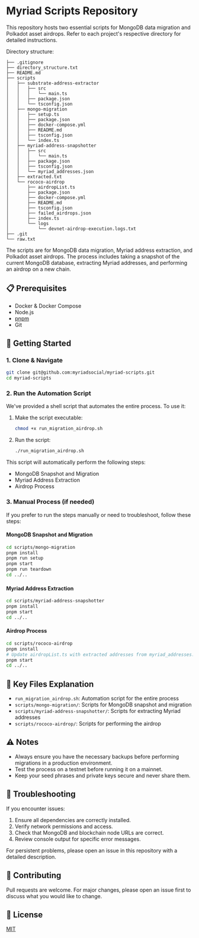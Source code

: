 # Myriad Scripts Repository

This repository hosts two essential scripts for MongoDB data migration and Polkadot asset airdrops. Refer to each project's respective directory for detailed instructions.

Directory structure:

```
├── .gitignore
├── directory_structure.txt
├── README.md
├── scripts
│   ├── substrate-address-extractor
│   │   ├── src
│   │   │   └── main.ts
│   │   ├── package.json
│   │   └── tsconfig.json
│   ├── mongo-migration
│   │   ├── setup.ts
│   │   ├── package.json
│   │   ├── docker-compose.yml
│   │   ├── README.md
│   │   ├── tsconfig.json
│   │   └── index.ts
│   ├── myriad-address-snapshotter
│   │   ├── src
│   │   │   └── main.ts
│   │   ├── package.json
│   │   ├── tsconfig.json
│   │   └── myriad_addresses.json
│   ├── extracted.txt
│   └── rococo-airdrop
│       ├── airdropList.ts
│       ├── package.json
│       ├── docker-compose.yml
│       ├── README.md
│       ├── tsconfig.json
│       ├── failed_airdrops.json
│       ├── index.ts
│       └── logs
│           └── devnet-airdrop-execution.logs.txt
├── .git
└── raw.txt
```

The scripts are for MongoDB data migration, Myriad address extraction, and Polkadot asset airdrops. The process includes taking a snapshot of the current MongoDB database, extracting Myriad addresses, and performing an airdrop on a new chain.

## 📋 Prerequisites
- Docker & Docker Compose
- Node.js
- [pnpm](https://pnpm.io/)
- Git

## 🚀 Getting Started

### 1. Clone & Navigate

```sh
git clone git@github.com:myriadsocial/myriad-scripts.git
cd myriad-scripts
```

### 2. Run the Automation Script

We've provided a shell script that automates the entire process. To use it:

1. Make the script executable:
   ```sh
   chmod +x run_migration_airdrop.sh
   ```

2. Run the script:
   ```sh
   ./run_migration_airdrop.sh
   ```

This script will automatically perform the following steps:
- MongoDB Snapshot and Migration
- Myriad Address Extraction
- Airdrop Process

### 3. Manual Process (if needed)

If you prefer to run the steps manually or need to troubleshoot, follow these steps:

#### MongoDB Snapshot and Migration
```sh
cd scripts/mongo-migration
pnpm install
pnpm run setup
pnpm start
pnpm run teardown
cd ../..
```

#### Myriad Address Extraction
```sh
cd scripts/myriad-address-snapshotter
pnpm install
pnpm start
cd ../..
```

#### Airdrop Process
```sh
cd scripts/rococo-airdrop
pnpm install
# Update airdropList.ts with extracted addresses from myriad_addresses.json
pnpm start
cd ../..
```

## 📜 Key Files Explanation
- `run_migration_airdrop.sh`: Automation script for the entire process
- `scripts/mongo-migration/`: Scripts for MongoDB snapshot and migration
- `scripts/myriad-address-snapshotter/`: Scripts for extracting Myriad addresses
- `scripts/rococo-airdrop/`: Scripts for performing the airdrop

## ⚠️ Notes
- Always ensure you have the necessary backups before performing migrations in a production environment.
- Test the process on a testnet before running it on a mainnet.
- Keep your seed phrases and private keys secure and never share them.

## 🔧 Troubleshooting
If you encounter issues:
1. Ensure all dependencies are correctly installed.
2. Verify network permissions and access.
3. Check that MongoDB and blockchain node URLs are correct.
4. Review console output for specific error messages.

For persistent problems, please open an issue in this repository with a detailed description.

## 🤝 Contributing
Pull requests are welcome. For major changes, please open an issue first to discuss what you would like to change.

## 📄 License
[MIT](https://choosealicense.com/licenses/mit/)